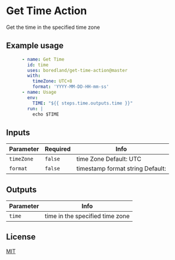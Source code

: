 # Get Time Action

Get the time in the specified time zone

## Example usage

```yaml
      - name: Get Time
        id: time
        uses: boredland/get-time-action@master
        with:
          timeZone: UTC+8
          format: 'YYYY-MM-DD-HH-mm-ss'
      - name: Usage
        env:
          TIME: "${{ steps.time.outputs.time }}"
        run: |
          echo $TIME
```

## Inputs

| Parameter  | Required | Info                                                         |
| ---------- | -------- | ------------------------------------------------------------ |
| `timeZone` | `false`  | time Zone  Default: UTC                                        |
| `format`   | `false`  | timestamp format string  Default:                                   |

## Outputs

| Parameter   | Info                                                         |
| ---------- | ------------------------------------------------------------ |
| `time`   | time in the specified time zone|

## License

[MIT](LICENSE)
